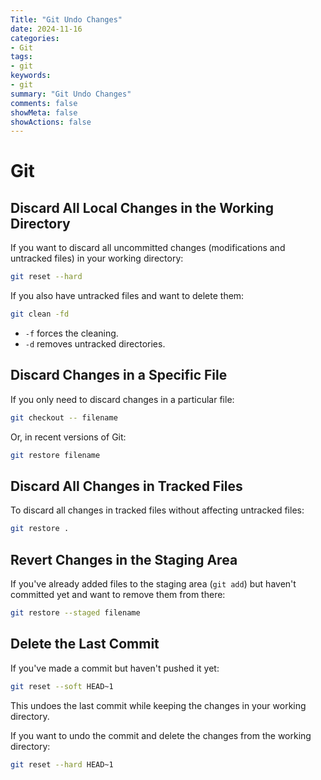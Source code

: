 ```yaml
---
Title: "Git Undo Changes"
date: 2024-11-16
categories:
- Git
tags:
- git
keywords:
- git
summary: "Git Undo Changes"
comments: false
showMeta: false
showActions: false
---
```


# Git
## Discard All Local Changes in the Working Directory

If you want to discard all uncommitted changes (modifications and untracked files) in your working directory:

```bash
git reset --hard
```

If you also have untracked files and want to delete them:

```sh
git clean -fd
```

- `-f` forces the cleaning.
- `-d` removes untracked directories.

## Discard Changes in a Specific File

If you only need to discard changes in a particular file:

```sh
git checkout -- filename
```

Or, in recent versions of Git:

```sh
git restore filename
```

## Discard All Changes in Tracked Files

To discard all changes in tracked files without affecting untracked files:

```sh
git restore .
```

## Revert Changes in the Staging Area

If you've already added files to the staging area (`git add`) but haven't committed yet and want to remove them from there:

```sh
git restore --staged filename
```

## Delete the Last Commit

If you've made a commit but haven't pushed it yet:

```sh
git reset --soft HEAD~1
```

This undoes the last commit while keeping the changes in your working directory.

If you want to undo the commit and delete the changes from the working directory:

```sh
git reset --hard HEAD~1
```
